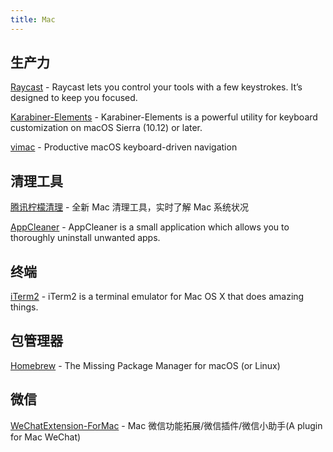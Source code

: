 ```yaml
---
title: Mac
---
```


## 生产力

[Raycast](https://raycast.com/) - Raycast lets you control your tools with a few keystrokes. It’s designed to keep you focused.

[Karabiner-Elements](https://karabiner-elements.pqrs.org/) - Karabiner-Elements is a powerful utility for keyboard customization on macOS Sierra (10.12) or later.

[vimac](https://vimacapp.com/) - Productive macOS keyboard-driven navigation

## 清理工具

[腾讯柠檬清理](https://lemon.qq.com/) - 全新 Mac 清理工具，实时了解 Mac 系统状况

[AppCleaner](https://freemacsoft.net/appcleaner/) - AppCleaner is a small application which allows you to thoroughly uninstall unwanted apps.

## 终端

[iTerm2](https://iterm2.com/) - iTerm2 is a terminal emulator for Mac OS X that does amazing things.

## 包管理器

[Homebrew](https://brew.sh/) - The Missing Package Manager for macOS (or Linux)

## 微信

[WeChatExtension-ForMac](https://github.com/MustangYM/WeChatExtension-ForMac) - Mac 微信功能拓展/微信插件/微信小助手(A plugin for Mac WeChat)

